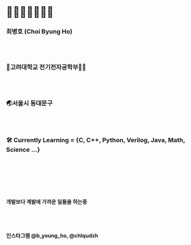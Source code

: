 # 🗿🗿🗿🗿🗿🗿🗿

### 최병호 (Choi Byung Ho)
<br/>
<br/>

### 🏫고려대학교 전기전자공학부🐯💡        
<br/>
<br/>

### 🌏서울시 동대문구
<br/>
<br/>

### 🛠️ Currently Learning = {C, C++, Python, Verilog, Java, Math, Science ...}
<br/>
<br/>
<br/>
<br/>
<br/>

#### 개발보다 계발에 가까운 일들을 하는중
<br/>
<br/>

#### 인스타그램 @b_young_ho, @chlqudzh
  
<!---
bankochoi/bankochoi is a ✨ special ✨ repository because its `README.md` (this file) appears on your GitHub profile.
You can click the Preview link to take a look at your changes.
--->
